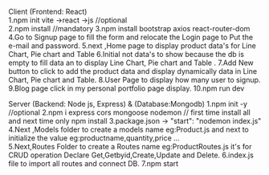 Client (Frontend: React)<br>
	1.npm init vite ->react ->js //optional<br>
	2.npm install //mandatory
	3.npm install bootstrap axios react-router-dom
	4.Go to Signup page to fill the form and relocate the Login page to Put the e-mail and password.
    5.next ,Home page to display product data's for Line Chart, Pie chart and Table 
    6.Initial not data's to show because the db is empty to fill data an to display Line Chart, Pie chart and Table .
    7.Add New button to click to add the product data and display dynamically data in Line Chart, Pie chart and Table.
    8.User Page to display how many user to signup.
    9.Blog page click in my personal portfolio page display.
    10.npm run dev

Server (Backend: Node js, Express) & (Database:Mongodb)
	1.npm init -y //optional
	2.npm i express cors mongoose nodemon // first time install all and next time only npm install
	3.package.json ->     "start": "nodemon index.js" 
	4.Next ,Models folder to create a models name eg:Product.js and next to initialize the value eg:productname,quantity,price ...  
    5.Next,Routes Folder to create a Routes name eg:ProductRoutes.js it's for CRUD operation Declare Get,Getbyid,Create,Update and Delete.
    6.index.js file to import all routes and connect DB.
    7.npm start
